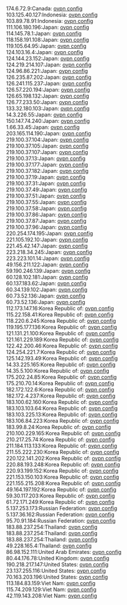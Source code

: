 174.6.72.9:Canada: [ovpn config](vpn/174_6_72_9.ovpn)  
103.125.40.127:Indonesia: [ovpn config](vpn/103_125_40_127.ovpn)  
103.89.78.91:Indonesia: [ovpn config](vpn/103_89_78_91.ovpn)  
111.106.180.196:Japan: [ovpn config](vpn/111_106_180_196.ovpn)  
114.145.78.1:Japan: [ovpn config](vpn/114_145_78_1.ovpn)  
118.158.191.108:Japan: [ovpn config](vpn/118_158_191_108.ovpn)  
119.105.64.95:Japan: [ovpn config](vpn/119_105_64_95.ovpn)  
124.103.16.4:Japan: [ovpn config](vpn/124_103_16_4.ovpn)  
124.144.23.152:Japan: [ovpn config](vpn/124_144_23_152.ovpn)  
124.219.214.107:Japan: [ovpn config](vpn/124_219_214_107.ovpn)  
124.96.86.221:Japan: [ovpn config](vpn/124_96_86_221.ovpn)  
126.235.87.202:Japan: [ovpn config](vpn/126_235_87_202.ovpn)  
126.241.115.237:Japan: [ovpn config](vpn/126_241_115_237.ovpn)  
126.57.220.194:Japan: [ovpn config](vpn/126_57_220_194.ovpn)  
126.65.198.132:Japan: [ovpn config](vpn/126_65_198_132.ovpn)  
126.77.233.50:Japan: [ovpn config](vpn/126_77_233_50.ovpn)  
133.32.180.103:Japan: [ovpn config](vpn/133_32_180_103.ovpn)  
14.3.226.55:Japan: [ovpn config](vpn/14_3_226_55.ovpn)  
150.147.74.240:Japan: [ovpn config](vpn/150_147_74_240.ovpn)  
1.66.33.45:Japan: [ovpn config](vpn/1_66_33_45.ovpn)  
203.165.114.190:Japan: [ovpn config](vpn/203_165_114_190.ovpn)  
219.100.37.104:Japan: [ovpn config](vpn/219_100_37_104.ovpn)  
219.100.37.105:Japan: [ovpn config](vpn/219_100_37_105.ovpn)  
219.100.37.107:Japan: [ovpn config](vpn/219_100_37_107.ovpn)  
219.100.37.13:Japan: [ovpn config](vpn/219_100_37_13.ovpn)  
219.100.37.177:Japan: [ovpn config](vpn/219_100_37_177.ovpn)  
219.100.37.182:Japan: [ovpn config](vpn/219_100_37_182.ovpn)  
219.100.37.19:Japan: [ovpn config](vpn/219_100_37_19.ovpn)  
219.100.37.31:Japan: [ovpn config](vpn/219_100_37_31.ovpn)  
219.100.37.49:Japan: [ovpn config](vpn/219_100_37_49.ovpn)  
219.100.37.51:Japan: [ovpn config](vpn/219_100_37_51.ovpn)  
219.100.37.55:Japan: [ovpn config](vpn/219_100_37_55.ovpn)  
219.100.37.58:Japan: [ovpn config](vpn/219_100_37_58.ovpn)  
219.100.37.86:Japan: [ovpn config](vpn/219_100_37_86.ovpn)  
219.100.37.87:Japan: [ovpn config](vpn/219_100_37_87.ovpn)  
219.100.37.96:Japan: [ovpn config](vpn/219_100_37_96.ovpn)  
220.254.174.195:Japan: [ovpn config](vpn/220_254_174_195.ovpn)  
221.105.192.10:Japan: [ovpn config](vpn/221_105_192_10.ovpn)  
221.45.42.147:Japan: [ovpn config](vpn/221_45_42_147.ovpn)  
223.218.34.245:Japan: [ovpn config](vpn/223_218_34_245.ovpn)  
223.223.101.14:Japan: [ovpn config](vpn/223_223_101_14.ovpn)  
49.156.211.122:Japan: [ovpn config](vpn/49_156_211_122.ovpn)  
59.190.246.139:Japan: [ovpn config](vpn/59_190_246_139.ovpn)  
60.128.102.181:Japan: [ovpn config](vpn/60_128_102_181.ovpn)  
60.137.183.62:Japan: [ovpn config](vpn/60_137_183_62.ovpn)  
60.34.139.102:Japan: [ovpn config](vpn/60_34_139_102.ovpn)  
60.73.52.136:Japan: [ovpn config](vpn/60_73_52_136.ovpn)  
60.73.52.136:Japan: [ovpn config](vpn/60_73_52_136.ovpn)  
112.173.147.16:Korea Republic of: [ovpn config](vpn/112_173_147_16.ovpn)  
115.22.158.41:Korea Republic of: [ovpn config](vpn/115_22_158_41.ovpn)  
118.220.6.245:Korea Republic of: [ovpn config](vpn/118_220_6_245.ovpn)  
119.195.177.136:Korea Republic of: [ovpn config](vpn/119_195_177_136.ovpn)  
121.131.21.100:Korea Republic of: [ovpn config](vpn/121_131_21_100.ovpn)  
121.161.229.189:Korea Republic of: [ovpn config](vpn/121_161_229_189.ovpn)  
122.42.200.46:Korea Republic of: [ovpn config](vpn/122_42_200_46.ovpn)  
124.254.221.7:Korea Republic of: [ovpn config](vpn/124_254_221_7.ovpn)  
125.142.193.49:Korea Republic of: [ovpn config](vpn/125_142_193_49.ovpn)  
14.33.225.165:Korea Republic of: [ovpn config](vpn/14_33_225_165.ovpn)  
14.35.5.100:Korea Republic of: [ovpn config](vpn/14_35_5_100.ovpn)  
175.202.24.85:Korea Republic of: [ovpn config](vpn/175_202_24_85.ovpn)  
175.210.70.14:Korea Republic of: [ovpn config](vpn/175_210_70_14.ovpn)  
182.172.122.6:Korea Republic of: [ovpn config](vpn/182_172_122_6.ovpn)  
182.172.4.237:Korea Republic of: [ovpn config](vpn/182_172_4_237.ovpn)  
183.100.62.160:Korea Republic of: [ovpn config](vpn/183_100_62_160.ovpn)  
183.103.103.64:Korea Republic of: [ovpn config](vpn/183_103_103_64.ovpn)  
183.103.225.13:Korea Republic of: [ovpn config](vpn/183_103_225_13.ovpn)  
183.106.84.223:Korea Republic of: [ovpn config](vpn/183_106_84_223.ovpn)  
183.99.8.24:Korea Republic of: [ovpn config](vpn/183_99_8_24.ovpn)  
210.100.229.165:Korea Republic of: [ovpn config](vpn/210_100_229_165.ovpn)  
210.217.25.74:Korea Republic of: [ovpn config](vpn/210_217_25_74.ovpn)  
211.184.113.133:Korea Republic of: [ovpn config](vpn/211_184_113_133.ovpn)  
211.55.222.230:Korea Republic of: [ovpn config](vpn/211_55_222_230.ovpn)  
220.122.141.202:Korea Republic of: [ovpn config](vpn/220_122_141_202.ovpn)  
220.88.193.248:Korea Republic of: [ovpn config](vpn/220_88_193_248.ovpn)  
220.93.199.152:Korea Republic of: [ovpn config](vpn/220_93_199_152.ovpn)  
221.153.150.103:Korea Republic of: [ovpn config](vpn/221_153_150_103.ovpn)  
221.155.215.208:Korea Republic of: [ovpn config](vpn/221_155_215_208.ovpn)  
49.164.197.192:Korea Republic of: [ovpn config](vpn/49_164_197_192.ovpn)  
59.30.117.203:Korea Republic of: [ovpn config](vpn/59_30_117_203.ovpn)  
61.72.171.249:Korea Republic of: [ovpn config](vpn/61_72_171_249.ovpn)  
5.137.253.173:Russian Federation: [ovpn config](vpn/5_137_253_173.ovpn)  
5.137.36.162:Russian Federation: [ovpn config](vpn/5_137_36_162.ovpn)  
95.70.91.184:Russian Federation: [ovpn config](vpn/95_70_91_184.ovpn)  
183.88.237.254:Thailand: [ovpn config](vpn/183_88_237_254.ovpn)  
183.88.237.254:Thailand: [ovpn config](vpn/183_88_237_254.ovpn)  
183.88.237.254:Thailand: [ovpn config](vpn/183_88_237_254.ovpn)  
49.228.165.4:Thailand: [ovpn config](vpn/49_228_165_4.ovpn)  
86.98.152.111:United Arab Emirates: [ovpn config](vpn/86_98_152_111.ovpn)  
80.44.176.78:United Kingdom: [ovpn config](vpn/80_44_176_78.ovpn)  
190.218.217.147:United States: [ovpn config](vpn/190_218_217_147.ovpn)  
23.137.255.116:United States: [ovpn config](vpn/23_137_255_116.ovpn)  
70.163.203.196:United States: [ovpn config](vpn/70_163_203_196.ovpn)  
113.184.83.159:Viet Nam: [ovpn config](vpn/113_184_83_159.ovpn)  
115.74.209.129:Viet Nam: [ovpn config](vpn/115_74_209_129.ovpn)  
42.119.143.208:Viet Nam: [ovpn config](vpn/42_119_143_208.ovpn)  
